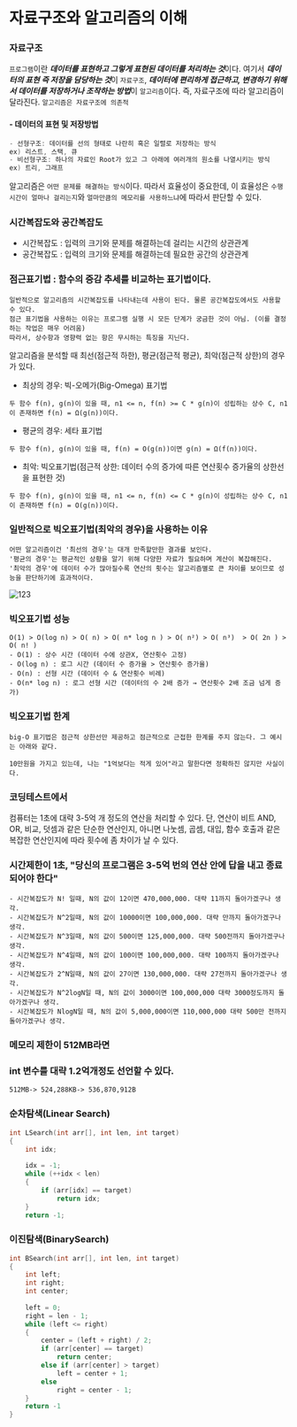 # 자료구조와 알고리즘의 이해
### 자료구조 
`프로그램`이란 ***데이터를 표현하고 그렇게 표현된 데이터를 처리하는 것***이다.
여기서 ***데이터의 표현 즉 저장을 담당하는 것***이 `자료구조`, ***데이터에 편리하게 접근하고, 변경하기 위해서 데이터를 저장하거나 조작하는 방법***이 `알고리즘`이다.
즉, 자료구조에 따라 알고리즘이 달라진다. `알고리즘은 자료구조에 의존적`

#### - 데이터의 표현 및 저장방법
```c
- 선형구조: 데이터를 선의 형태로 나란히 혹은 일렬로 저장하는 방식
ex) 리스트, 스택, 큐
- 비선형구조: 하나의 자료인 Root가 있고 그 아래에 여러개의 원소를 나열시키는 방식
ex) 트리, 그래프
```

알고리즘은 `어떤 문제를 해결하는 방식`이다. 따라서 효율성이 중요한데, 이 효율성은 `수행시간이 얼마나 걸리는지`와 `얼마만큼의 메모리를 사용하느냐`에 따라서 판단할 수 있다.
### 시간복잡도와 공간복잡도
- 시간복잡도 : 입력의 크기와 문제를 해결하는데 걸리는 시간의 상관관계
- 공간복잡도 : 입력의 크기와 문제를 해결하는데 필요한 공간의 상관관계

### 점근표기법 : 함수의 증감 추세를 비교하는 표기법이다.
```
일반적으로 알고리즘의 시간복잡도를 나타내는데 사용이 된다. 물론 공간복잡도에서도 사용할 수 있다.
점근 표기법을 사용하는 이유는 프로그램 실행 시 모든 단계가 궁금한 것이 아님. (이를 결정하는 작업은 매우 어려움)
따라서, 상수항과 영향력 없는 항은 무시하는 특징을 지닌다.
```
알고리즘을 분석할 때 최선(점근적 하한), 평균(점근적 평균), 최악(점근적 상한)의 경우가 있다.
- 최상의 경우: 빅-오메가(Big-Omega) 표기법
```
두 함수 f(n), g(n)이 있을 때, n1 <= n, f(n) >= C * g(n)이 성립하는 상수 C, n1이 존재하면 f(n) = Ω(g(n))이다.
```

- 평균의 경우: 세타 표기법
```
두 함수 f(n), g(n)이 있을 때, f(n) = O(g(n))이면 g(n) = Ω(f(n))이다.
```

- 최악: 빅오표기법(점근적 상한: 데이터 수의 증가에 따른 연산횟수 증가율의 상한선을 표현한 것)
```
두 함수 f(n), g(n)이 있을 때, n1 <= n, f(n) <= C * g(n)이 성립하는 상수 C, n1이 존재하면 f(n) = O(g(n))이다.
```

### 일반적으로 빅오표기법(최악의 경우)을 사용하는 이유
```
어떤 알고리즘이건 '최선의 경우'는 대개 만족할만한 결과를 보인다.
'평균의 경우'는 평균적인 상황을 알기 위해 다양한 자료가 필요하며 계산이 복잡해진다. 
'최악의 경우'에 데이터 수가 많아질수록 연산의 횟수는 알고리즘별로 큰 차이를 보이므로 성능을 판단하기에 효과적이다.
```

![123](https://user-images.githubusercontent.com/67992469/142136148-ca1c7b26-6d6c-4919-aeec-aa0afc900024.png)

### 빅오표기법 성능
```
O(1) > O(log n) > O( n) > O( n* log n ) > O( n²) > O( n³)  > O( 2n ) > O( n! )
- O(1) : 상수 시간 (데이터 수에 상관X, 연산횟수 고정)
- O(log n) : 로그 시간 (데이터 수 증가율 > 연산횟수 증가율)
- O(n) : 선형 시간 (데이터 수 & 연산횟수 비례)
- O(n* log n) : 로그 선형 시간 (데이터의 수 2배 증가 → 연산횟수 2배 조금 넘게 증가)	
```

### 빅오표기법 한계
```
big-O 표기법은 점근적 상한선만 제공하고 점근적으로 근접한 한계를 주지 않는다. 그 예시는 아래와 같다.

10만원을 가지고 있는데, 나는 "1억보다는 적게 있어"라고 말한다면 정확하진 않지만 사실이다.
```

### 코딩테스트에서
컴퓨터는 1초에 대략 3-5억 개 정도의 연산을 처리할 수 있다. 단, 연산이 비트 AND, OR, 비교, 덧셈과 같은 단순한 연산인지,  아니면 나눗셈, 곱셈, 대입, 함수 호출과 같은 복잡한 연산인지에 따라 횟수에 좀 차이가 날 수 있다.

### 시간제한이 1초, "당신의 프로그램은 3-5억 번의 연산 안에 답을 내고 종료되어야 한다"
```
- 시간복잡도가 N! 일때, N의 값이 12이면 470,000,000. 대략 11까지 돌아가겠구나 생각.
- 시간복잡도가 N^2일때, N의 값이 10000이면 100,000,000. 대략 만까지 돌아가겠구나 생각.
- 시간복잡도가 N^3일때, N의 값이 500이면 125,000,000. 대략 500전까지 돌아가겠구나 생각.
- 시간복잡도가 N^4일때, N의 값이 100이면 100,000,000. 대략 100까지 돌아가겠구나 생각.
- 시간복잡도가 2^N일때, N의 값이 27이면 130,000,000. 대략 27전까지 돌아가겠구나 생각.
- 시간복잡도가 N^2logN일 때, N의 값이 3000이면 100,000,000 대략 3000정도까지 돌아가겠구나 생각.
- 시간복잡도가 NlogN일 때, N의 값이 5,000,000이면 110,000,000 대략 500만 전까지 돌아가겠구나 생각.
```

### 메모리 제한이 512MB라면 
### int 변수를 대략 1.2억개정도 선언할 수 있다.
```
512MB-> 524,288KB-> 536,870,912B
```

### 순차탐색(Linear Search)
```c
int LSearch(int arr[], int len, int target)
{
    int idx;
    
    idx = -1;
    while (++idx < len)
    {
        if (arr[idx] == target)
            return idx;
    }
    return -1;
```

### 이진탐색(BinarySearch)
```c
int BSearch(int arr[], int len, int target)
{
    int left;
    int right;
    int center;
    
    left = 0;
    right = len - 1;
    while (left <= right)
    {
        center = (left + right) / 2;
        if (arr[center] == target)
            return center;
        else if (arr[center] > target)
            left = center + 1;
        else
            right = center - 1;
    }
    return -1
}
